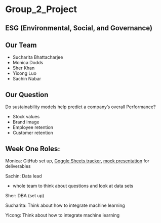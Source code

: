 # Group_2_Project

## ESG (Environmental, Social, and Governance) 

## Our Team
- Sucharita Bhattacharjee
- Monica Dodds
- Sher Khan
- Yicong Luo
- Sachin Nabar


## Our Question
Do sustainability models help predict a company’s overall Performance?
- Stock values
- Brand image
- Employee retention
- Customer retention

## Week One Roles: 

Monica: GitHub set up, [Goggle Sheets tracker](https://docs.google.com/spreadsheets/d/1Tx0D1V8oL79opbk0O3R_YSJzzYVRPobm1d6glIpdfCw/edit?usp=sharing), [mock presentation](https://docs.google.com/presentation/d/1v7ZUbO-Ruz_PWBoh0hCuRYt4P9jFr0jfmyfjzph_FJQ/edit#slide=id.g1f88252dc4_0_662) for deliverables

Sachin: Data lead

- whole team to think about questions and look at data sets

Sher: DBA (set up)

Sucharita: Think about how to integrate machine learning 

Yicong: Think about how to integrate machine learning 
